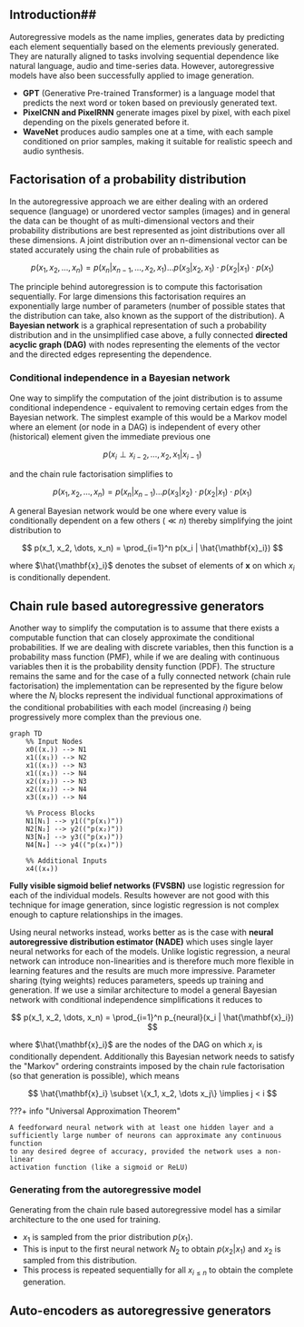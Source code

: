## Introduction##

Autoregressive models as the name implies, generates data by predicting each element sequentially based on the elements previously generated. They are naturally aligned to tasks involving sequential dependence like natural language, audio and time-series data. However, autoregressive models have also been successfully applied to image generation.

- **GPT** (Generative Pre-trained Transformer) is a language model that predicts the next word or token based on previously generated text.
- **PixelCNN and PixelRNN** generate images pixel by pixel, with each pixel depending on the pixels generated before it.
- **WaveNet** produces audio samples one at a time, with each sample conditioned on prior samples, making it suitable for realistic speech and audio synthesis.

## Factorisation of a probability distribution ##

In the autoregressive approach we are either dealing with an ordered sequence (language) or unordered vector samples (images) and in general the data can be thought of as multi-dimensional vectors and their probability distributions are best represented as joint distributions over all these dimensions. A joint distribution over an n-dimensional vector can be stated accurately using the chain rule of probabilities as 

$$
p(x_1, x_2, \dots, x_n) = p(x_n | x_{n-1}, \dots, x_2, x_1) \dots p(x_3 | x_2, x_1) \cdot p(x_2 | x_1) \cdot p(x_1)
$$

The principle behind autoregression is to compute this factorisation sequentially. For large dimensions this factorisation requires an exponentially large number of parameters (number of possible states that the distribution can take, also known as the support of the distribution). A **Bayesian network** is a graphical representation of such a probability distribution and in the unsimplified case above, a fully connected **directed acyclic graph (DAG)** with nodes representing the elements of the vector and the directed edges representing the dependence. 
### Conditional independence in a Bayesian network ###

One way to simplify the computation of the joint distribution is to assume conditional independence - equivalent to removing certain edges from the Bayesian network. The simplest example of this would be a Markov model where an element (or node in a DAG) is independent of every other (historical) element given the immediate previous one

$$
p(x_{i} \perp x_{i-2},\dots,x_2,x_1 | x_{i-1})
$$

and the chain rule factorisation simplifies to 

$$
p(x_1, x_2, \dots, x_n) = p(x_n | x_{n-1}) \dots p(x_3 | x_2) \cdot p(x_2 | x_1) \cdot p(x_1)
$$

A general Bayesian network would be one where every value is conditionally dependent on a few others ($\ll n$) thereby simplifying the joint distribution to

$$
p(x_1, x_2, \dots, x_n) = \prod_{i=1}^n p(x_i | \hat{\mathbf{x}_i})
$$

where $\hat{\mathbf{x}_i}$ denotes the subset of elements of $\mathbf{x}$ on which $x_i$ is conditionally dependent. 

## Chain rule based autoregressive generators ##

Another way to simplify the computation is to assume that there exists a computable function that can closely approximate the conditional probabilities. If we are dealing with discrete variables, then this function is a probability mass function (PMF), while if we are dealing with continuous variables then it is the probability density function (PDF). The structure remains the same and for the case of a fully connected network (chain rule factorisation) the implementation can be represented by the figure below where the $N_i$ blocks represent the individual functional approximations of the conditional probabilities with each model (increasing $i$) being progressively more complex than the previous one.

```mermaid
graph TD
    %% Input Nodes
    x0((x.)) --> N1
    x1((x₁)) --> N2
    x1((x₁)) --> N3
    x1((x₁)) --> N4
    x2((x₂)) --> N3
    x2((x₂)) --> N4
    x3((x₃)) --> N4

    %% Process Blocks
    N1[N₁] --> y1(("p(x₁)"))
    N2[N₂] --> y2(("p(x₂)"))
    N3[N₃] --> y3(("p(x₃)"))
    N4[N₄] --> y4(("p(x₄)"))

    %% Additional Inputs
    x4((x₄))
```

**Fully visible sigmoid belief networks (FVSBN)** use logistic regression for each of the individual models. Results however are not good with this technique for image generation, since logistic regression is not complex enough to capture relationships in the images. 

Using neural networks instead, works better as is the case with **neural autoregressive distribution estimator (NADE)** which uses single layer neural networks for each of the models. Unlike logistic regression, a neural network can introduce non-linearities and is therefore much more flexible in learning features and the results are much more impressive. Parameter sharing (tying weights) reduces parameters, speeds up training and generation. If we use a similar architecture to model a general Bayesian network with conditional independence simplifications it reduces to

$$
p(x_1, x_2, \dots, x_n) = \prod_{i=1}^n p_{neural}(x_i | \hat{\mathbf{x}_i})
$$

where $\hat{\mathbf{x}_i}$ are the nodes of the DAG on which $x_i$ is conditionally dependent. Additionally this Bayesian network needs to satisfy the "Markov" ordering constraints imposed by the chain rule factorisation (so that generation is possible), which means

$$
\hat{\mathbf{x}_i} \subset \{x_1, x_2, \dots x_j\} \implies j < i
$$

???+ info "Universal Approximation Theorem"

    A feedforward neural network with at least one hidden layer and a 
    sufficiently large number of neurons can approximate any continuous function
    to any desired degree of accuracy, provided the network uses a non-linear
    activation function (like a sigmoid or ReLU)

### Generating from the autoregressive model ###

Generating from the chain rule based autoregressive model has a similar architecture to the one used for training.

- $x_1$ is sampled from the prior distribution $p(x_1)$.
- This is input to the first neural network $N_2$ to obtain $p(x_2|x_1)$ and $x_2$ is sampled from this distribution.
- This process is repeated sequentially for all $x_{i \le n}$ to obtain the complete generation.

## Auto-encoders as autoregressive generators ##




